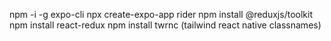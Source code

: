 npm -i -g expo-cli
npx create-expo-app rider
npm install @reduxjs/toolkit
npm install react-redux
npm install twrnc  (tailwind react native classnames)